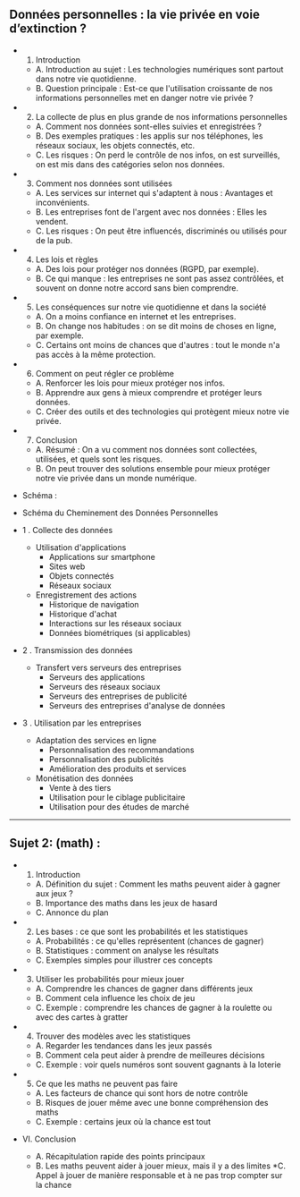 ## Données personnelles : la vie privée en voie d’extinction ?

* 1. Introduction
    * A. Introduction au sujet : Les technologies numériques sont partout dans notre vie quotidienne.
    * B. Question principale : Est-ce que l'utilisation croissante de nos informations personnelles met en danger notre vie privée ?

* 2. La collecte de plus en plus grande de nos informations personnelles
    * A. Comment nos données sont-elles suivies et enregistrées ?
    * B. Des exemples pratiques : les applis sur nos téléphones, les réseaux sociaux, les objets connectés, etc.
    * C. Les risques : On perd le contrôle de nos infos, on est surveillés, on est mis dans des catégories selon nos données.

* 3. Comment nos données sont utilisées
    * A. Les services sur internet qui s'adaptent à nous : Avantages et inconvénients.
    * B. Les entreprises font de l'argent avec nos données : Elles les vendent.
    * C. Les risques : On peut être influencés, discriminés ou utilisés pour de la pub.

* 4. Les lois et règles
    * A. Des lois pour protéger nos données (RGPD, par exemple).
    * B. Ce qui manque : les entreprises ne sont pas assez contrôlées, et souvent on donne notre accord sans bien comprendre.

* 5. Les conséquences sur notre vie quotidienne et dans la société
    * A. On a moins confiance en internet et les entreprises.
    * B. On change nos habitudes : on se dit moins de choses en ligne, par exemple.
    * C. Certains ont moins de chances que d'autres : tout le monde n'a pas accès à la même protection.

* 6. Comment on peut régler ce problème
    * A. Renforcer les lois pour mieux protéger nos infos.
    * B. Apprendre aux gens à mieux comprendre et protéger leurs données.
    * C. Créer des outils et des technologies qui protègent mieux notre vie privée.

* 7. Conclusion
    * A. Résumé : On a vu comment nos données sont collectées, utilisées, et quels sont les risques.
    * B. On peut trouver des solutions ensemble pour mieux protéger notre vie privée dans un monde numérique.
 
* Schéma : 
* Schéma du Cheminement des Données Personnelles

* 1 . Collecte des données
    * Utilisation d'applications
        * Applications sur smartphone
        * Sites web
        * Objets connectés
        * Réseaux sociaux
    * Enregistrement des actions
        * Historique de navigation
        * Historique d'achat
        * Interactions sur les réseaux sociaux
        * Données biométriques (si applicables)

* 2 . Transmission des données
    * Transfert vers serveurs des entreprises
        * Serveurs des applications
        * Serveurs des réseaux sociaux
        * Serveurs des entreprises de publicité
        * Serveurs des entreprises d'analyse de données

* 3 . Utilisation par les entreprises
    * Adaptation des services en ligne
        * Personnalisation des recommandations
        * Personnalisation des publicités
        * Amélioration des produits et services
    * Monétisation des données
        * Vente à des tiers
        * Utilisation pour le ciblage publicitaire
        * Utilisation pour des études de marché
      
---

## Sujet 2: (math) :

* 1. Introduction
   * A. Définition du sujet : Comment les maths peuvent aider à gagner aux jeux ?
   * B. Importance des maths dans les jeux de hasard
   * C. Annonce du plan

* 2. Les bases : ce que sont les probabilités et les statistiques
   * A. Probabilités : ce qu'elles représentent (chances de gagner)
   * B. Statistiques : comment on analyse les résultats
   * C. Exemples simples pour illustrer ces concepts

* 3. Utiliser les probabilités pour mieux jouer
   * A. Comprendre les chances de gagner dans différents jeux
   * B. Comment cela influence les choix de jeu
   * C. Exemple : comprendre les chances de gagner à la roulette ou avec des cartes à gratter

* 4. Trouver des modèles avec les statistiques
   * A. Regarder les tendances dans les jeux passés
   * B. Comment cela peut aider à prendre de meilleures décisions
   * C. Exemple : voir quels numéros sont souvent gagnants à la loterie

* 5. Ce que les maths ne peuvent pas faire
   * A. Les facteurs de chance qui sont hors de notre contrôle
   * B. Risques de jouer même avec une bonne compréhension des maths
   * C. Exemple : certains jeux où la chance est tout

* VI. Conclusion
   * A. Récapitulation rapide des points principaux
   * B. Les maths peuvent aider à jouer mieux, mais il y a des limites
   *C. Appel à jouer de manière responsable et à ne pas trop compter sur la chance
 

